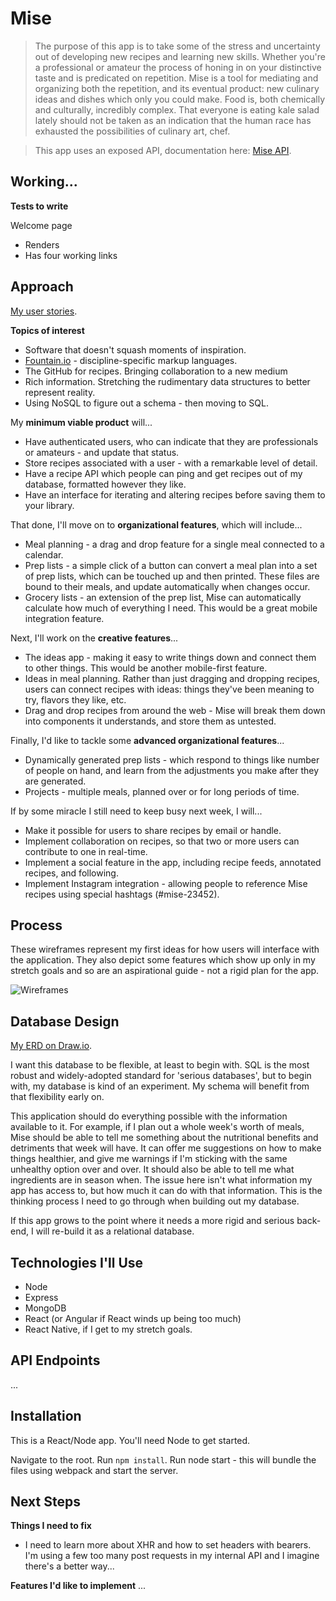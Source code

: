 # Mise

>The purpose of this app is to take some of the stress and uncertainty out of developing new recipes and learning new skills. Whether you're a professional or amateur the process of honing in on your distinctive taste and is predicated on repetition. Mise is a tool for mediating and organizing both the repetition, and its eventual product: new culinary ideas and dishes which only you could make. Food is, both chemically and culturally, incredibly complex. That everyone is eating kale salad lately should not be taken as an indication that the human race has exhausted the possibilities of culinary art, chef.

>This app uses an exposed API, documentation here: [Mise API](https://github.com/gnordhielm/mise-api).

## Working...

**Tests to write**

Welcome page
* Renders
* Has four working links

## Approach

[My user stories](https://trello.com/b/AWheJ8o2/mise).

**Topics of interest**

* Software that doesn't squash moments of inspiration. 
* [Fountain.io](https://fountain.io/) - discipline-specific markup languages.
* The GitHub for recipes. Bringing collaboration to a new medium
* Rich information. Stretching the rudimentary data structures to better represent reality.
* Using NoSQL to figure out a schema - then moving to SQL.

My **minimum viable product** will...

* Have authenticated users, who can indicate that they are professionals or amateurs - and update that status.
* Store recipes associated with a user - with a remarkable level of detail.
* Have a recipe API which people can ping and get recipes out of my database, formatted however they like.
* Have an interface for iterating and altering recipes before saving them to your library.

That done, I'll move on to **organizational features**, which will include...

* Meal planning - a drag and drop feature for a single meal connected to a calendar.
* Prep lists - a simple click of a button can convert a meal plan into a set of prep lists, which can be touched up and then printed. These files are bound to their meals, and update automatically when changes occur. 
* Grocery lists - an extension of the prep list, Mise can automatically calculate how much of everything I need. This would be a great mobile integration feature.

Next, I'll work on the **creative features**...

* The ideas app - making it easy to write things down and connect them to other things. This would be another mobile-first feature.
* Ideas in meal planning. Rather than just dragging and dropping recipes, users can connect recipes with ideas: things they've been meaning to try, flavors they like, etc.
* Drag and drop recipes from around the web - Mise will break them down into components it understands, and store them as untested.

Finally, I'd like to tackle some **advanced organizational features**...

* Dynamically generated prep lists - which respond to things like number of people on hand, and learn from the adjustments you make after they are generated.
* Projects - multiple meals, planned over or for long periods of time. 

If by some miracle I still need to keep busy next week, I will...

* Make it possible for users to share recipes by email or handle.
* Implement collaboration on recipes, so that two or more users can contribute to one in real-time.
* Implement a social feature in the app, including recipe feeds, annotated recipes, and following.
* Implement Instagram integration - allowing people to reference Mise recipes using special hashtags (#mise-23452).

## Process

These wireframes represent my first ideas for how users will interface with the application. They also depict some features which show up only in my stretch goals and so are an aspirational guide - not a rigid plan for the app.

![Wireframes](./readme-assets/wireframes.png)

## Database Design

[My ERD on Draw.io](https://drive.google.com/file/d/0B_Z_3OoTgJFkUWgwRmJpOVgxMmc/view?usp=sharing).

I want this database to be flexible, at least to begin with. SQL is the most robust and widely-adopted standard for 'serious databases', but to begin with, my database is kind of an experiment. My schema will benefit from that flexibility early on.

This application should do everything possible with the information available to it. For example, if I plan out a whole week's worth of meals, Mise should be able to tell me something about the nutritional benefits and detriments that week will have. It can offer me suggestions on how to make things healthier, and give me warnings if I'm sticking with the same unhealthy option over and over. It should also be able to tell me what ingredients are in season when. The issue here isn't what information my app has access to, but how much it can do with that information. This is the thinking process I need to go through when building out my database.

If this app grows to the point where it needs a more rigid and serious back-end, I will re-build it as a relational database. 

## Technologies I'll Use

* Node
* Express
* MongoDB
* React (or Angular if React winds up being too much)
* React Native, if I get to my stretch goals.

## API Endpoints
...

## Installation

This is a React/Node app. You'll need Node to get started.

Navigate to the root.
Run `npm install`.
Run node start - this will bundle the files using webpack and start the server.


## Next Steps

**Things I need to fix**

* I need to learn more about XHR and how to set headers with bearers. I'm using a few too many post requests in my internal API and I imagine there's a better way...

**Features I'd like to implement**
...
